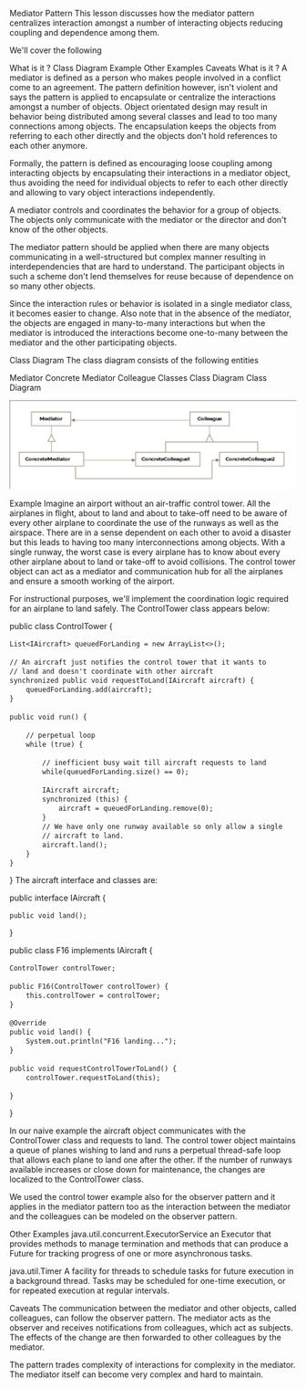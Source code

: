Mediator Pattern
This lesson discusses how the mediator pattern centralizes interaction amongst a number of interacting objects reducing
coupling and dependence among them.

We'll cover the following

What is it ?
Class Diagram
Example
Other Examples
Caveats
What is it ?
A mediator is defined as a person who makes people involved in a conflict come to an agreement. The pattern definition
however, isn't violent and says the pattern is applied to encapsulate or centralize the interactions amongst a number of
objects. Object orientated design may result in behavior being distributed among several classes and lead to too many
connections among objects. The encapsulation keeps the objects from referring to each other directly and the objects
don't hold references to each other anymore.

Formally, the pattern is defined as encouraging loose coupling among interacting objects by encapsulating their
interactions in a mediator object, thus avoiding the need for individual objects to refer to each other directly and
allowing to vary object interactions independently.

A mediator controls and coordinates the behavior for a group of objects. The objects only communicate with the mediator
or the director and don't know of the other objects.

The mediator pattern should be applied when there are many objects communicating in a well-structured but complex manner
resulting in interdependencies that are hard to understand. The participant objects in such a scheme don't lend
themselves for reuse because of dependence on so many other objects.

Since the interaction rules or behavior is isolated in a single mediator class, it becomes easier to change. Also note
that in the absence of the mediator, the objects are engaged in many-to-many interactions but when the mediator is
introduced the interactions become one-to-many between the mediator and the other participating objects.

Class Diagram
The class diagram consists of the following entities

Mediator
Concrete Mediator
Colleague Classes
Class Diagram
Class Diagram

![img.png](img.png)

Example
Imagine an airport without an air-traffic control tower. All the airplanes in flight, about to land and about to
take-off need to be aware of every other airplane to coordinate the use of the runways as well as the airspace. There
are in a sense dependent on each other to avoid a disaster but this leads to having too many interconnections among
objects. With a single runway, the worst case is every airplane has to know about every other airplane about to land or
take-off to avoid collisions. The control tower object can act as a mediator and communication hub for all the airplanes
and ensure a smooth working of the airport.

For instructional purposes, we'll implement the coordination logic required for an airplane to land safely. The
ControlTower class appears below:

public class ControlTower {

    List<IAircraft> queuedForLanding = new ArrayList<>();

    // An aircraft just notifies the control tower that it wants to
    // land and doesn't coordinate with other aircraft
    synchronized public void requestToLand(IAircraft aircraft) {
        queuedForLanding.add(aircraft);
    }

    public void run() {

        // perpetual loop
        while (true) {

            // inefficient busy wait till aircraft requests to land
            while(queuedForLanding.size() == 0);

            IAircraft aircraft;
            synchronized (this) {
                aircraft = queuedForLanding.remove(0);
            }
            // We have only one runway available so only allow a single
            // aircraft to land.
            aircraft.land();
        }
    }

}
The aircraft interface and classes are:

public interface IAircraft {

    public void land();

}

public class F16 implements IAircraft {

    ControlTower controlTower;

    public F16(ControlTower controlTower) {
        this.controlTower = controlTower;
    }

    @Override
    public void land() {
        System.out.println("F16 landing...");
    }

    public void requestControlTowerToLand() {
        controlTower.requestToLand(this);

    }

}

In our naive example the aircraft object communicates with the ControlTower class and requests to land. The control
tower object maintains a queue of planes wishing to land and runs a perpetual thread-safe loop that allows each plane to
land one after the other. If the number of runways available increases or close down for maintenance, the changes are
localized to the ControlTower class.

We used the control tower example also for the observer pattern and it applies in the mediator pattern too as the
interaction between the mediator and the colleagues can be modeled on the observer pattern.

Other Examples
java.util.concurrent.ExecutorService an Executor that provides methods to manage termination and methods that can
produce a Future for tracking progress of one or more asynchronous tasks.

java.util.Timer A facility for threads to schedule tasks for future execution in a background thread. Tasks may be
scheduled for one-time execution, or for repeated execution at regular intervals.

Caveats
The communication between the mediator and other objects, called colleagues, can follow the observer pattern. The
mediator acts as the observer and receives notifications from colleagues, which act as subjects. The effects of the
change are then forwarded to other colleagues by the mediator.

The pattern trades complexity of interactions for complexity in the mediator. The mediator itself can become very
complex and hard to maintain.